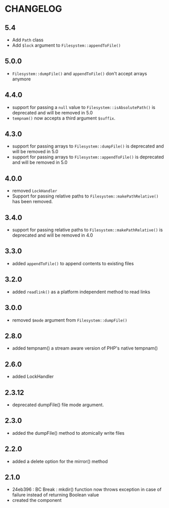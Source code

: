 CHANGELOG
=========

5.4
---

* Add `Path` class
* Add `$lock` argument to `Filesystem::appendToFile()`

5.0.0
-----

* `Filesystem::dumpFile()` and `appendToFile()` don't accept arrays anymore

4.4.0
-----

* support for passing a `null` value to `Filesystem::isAbsolutePath()` is deprecated and will be removed in 5.0
* `tempnam()` now accepts a third argument `$suffix`.

4.3.0
-----

* support for passing arrays to `Filesystem::dumpFile()` is deprecated and will be removed in 5.0
* support for passing arrays to `Filesystem::appendToFile()` is deprecated and will be removed in 5.0

4.0.0
-----

* removed `LockHandler`
* Support for passing relative paths to `Filesystem::makePathRelative()` has been removed.

3.4.0
-----

* support for passing relative paths to `Filesystem::makePathRelative()` is deprecated and will be removed in 4.0

3.3.0
-----

* added `appendToFile()` to append contents to existing files

3.2.0
-----

* added `readlink()` as a platform independent method to read links

3.0.0
-----

* removed `$mode` argument from `Filesystem::dumpFile()`

2.8.0
-----

* added tempnam() a stream aware version of PHP's native tempnam()

2.6.0
-----

* added LockHandler

2.3.12
------

* deprecated dumpFile() file mode argument.

2.3.0
-----

* added the dumpFile() method to atomically write files

2.2.0
-----

* added a delete option for the mirror() method

2.1.0
-----

* 24eb396 : BC Break : mkdir() function now throws exception in case of failure instead of returning Boolean value
* created the component

